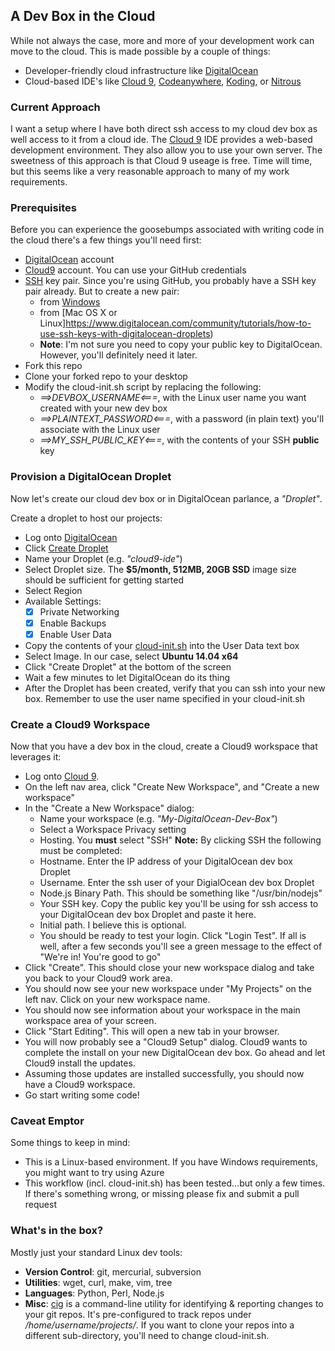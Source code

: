 ## A Dev Box in the Cloud
While not always the case, more and more of your development work can move to the cloud.  This is made possible by a couple of things:
* Developer-friendly cloud infrastructure like [DigitalOcean](https://cloud.digitalocean.com)    
* Cloud-based IDE's like [Cloud 9](https://c9.io/), [Codeanywhere](https://codeanywhere.com/), [Koding](https://koding.com/), or [Nitrous](https://pro.nitrous.io/)   
 
### Current Approach
I want a setup where I have both direct ssh access to my cloud dev box as well access to it from a cloud ide.  The [Cloud 9](https://c9.io/)
IDE provides a web-based development environment.  They also allow you to use your own server.  The sweetness of this approach is that Cloud 9
useage is free.  Time will time, but this seems like a very reasonable approach to many of my work requirements.

### Prerequisites   
Before you can experience the goosebumps associated with writing code in the cloud there's a few things you'll need first:
* [DigitalOcean](https://www.digitalocean.com/) account
* [Cloud9](https://c9.io/) account.  You can use your GitHub credentials
* [SSH](http://en.wikipedia.org/wiki/Secure_Shell) key pair.  Since you're using GitHub, you probably have a SSH key pair already. But to create a new pair:
  - from [Windows](https://www.digitalocean.com/community/tutorials/how-to-use-ssh-keys-with-putty-on-digitalocean-droplets-windows-users)
  - from [Mac OS X or Linux]https://www.digitalocean.com/community/tutorials/how-to-use-ssh-keys-with-digitalocean-droplets)
  - **Note**: I'm not sure you need to copy your public key to DigitalOcean.  However, you'll definitely need it later.
* Fork this repo
* Clone your forked repo to your desktop
* Modify the cloud-init.sh script by replacing the following:
  - *==>DEVBOX_USERNAME<===*, with the Linux user name you want created with your new dev box
  - *==>PLAINTEXT_PASSWORD<===*, with a password (in plain text) you'll associate with the Linux user
  - *==>MY_SSH_PUBLIC_KEY<===*, with the contents of your SSH **public** key

### Provision a DigitalOcean Droplet
Now let's create our cloud dev box or in DigitalOcean parlance, a *"Droplet"*.

Create a droplet to host our projects:   
* Log onto [DigitalOcean](https://cloud.digitalocean.com)   
* Click [Create Droplet](https://cloud.digitalocean.com/droplets/new)   
* Name your Droplet (e.g. *"cloud9-ide"*)   
* Select Droplet size.  The **$5/month, 512MB, 20GB SSD** image size should be sufficient for getting started   
* Select Region   
* Available Settings:   
  - [x] Private Networking   
  - [x] Enable Backups   
  - [x] Enable User Data   
* Copy the contents of your [cloud-init.sh](cloud-init.sh) into the User Data text box      
* Select Image. In our case, select **Ubuntu 14.04 x64**   
* Click "Create Droplet" at the bottom of the screen   
* Wait a few minutes to let DigitalOcean do its thing   
* After the Droplet has been created, verify that you can ssh into your new box. Remember to use the user name specified in your cloud-init.sh   

### Create a Cloud9 Workspace
Now that you have a dev box in the cloud, create a Cloud9 workspace that leverages it:   
* Log onto [Cloud 9](https://c9.io/).    
* On the left nav area, click "Create New Workspace", and "Create a new workspace"
* In the "Create a New Workspace" dialog:   
  - Name your workspace (e.g. *"My-DigitalOcean-Dev-Box"*)   
  - Select a Workspace Privacy setting   
  - Hosting. You **must** select "SSH"  **Note:** By clicking SSH the following must be completed:      
  - Hostname. Enter the IP address of your DigitalOcean dev box Droplet      
  - Username. Enter the ssh user of your DigialOcean dev box Droplet   
  - Node.js Binary Path.  This should be something like "/usr/bin/nodejs"   
  - Your SSH key. Copy the public key you'll be using for ssh access to your DigitalOcean dev box Droplet and paste it here.   
  - Initial path. I believe this is optional.   
  - You should be ready to test your login.  Click "Login Test".  If all is well, after a few seconds you'll see a green message to the effect of "We're in!  You're good to go"   
* Click "Create".  This should close your new workspace dialog and take you back to your Cloud9 work area.   
* You should now see your new workspace under "My Projects" on the left nav.  Click on your new workspace name.   
* You should now see information about your workspace in the main workspace area of your screen.   
* Click "Start Editing".  This will open a new tab in your browser.   
* You will now probably see a "Cloud9 Setup" dialog.  Cloud9 wants to complete the install on your new DigitalOcean dev box.  Go ahead and let Cloud9 install the updates.  
* Assuming those updates are installed successfully, you should now have a Cloud9 workspace.    
* Go start writing some code!    

### Caveat Emptor
Some things to keep in mind:   
* This is a Linux-based environment.  If you have Windows requirements, you might want to try using Azure   
* This workflow (incl. cloud-init.sh) has been tested...but only a few times.  If there's something wrong, or missing please fix and submit a pull request

### What's in the box? 
Mostly just your standard Linux dev tools:   
* **Version Control**: git, mercurial, subversion   
* **Utilities**: wget, curl, make, vim, tree   
* **Languages**: Python, Perl, Node.js   
* **Misc**: [cig](https://github.com/stevenjack/cig) is a command-line utility for identifying & reporting changes to your git repos.  It's pre-configured to track repos under */home/username/projects/*.  If 
you want to clone your repos into a different sub-directory, you'll need to change cloud-init.sh.

